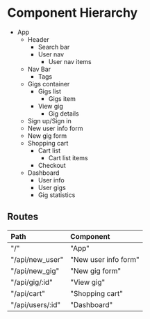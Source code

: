 # Component Hierarchy

* App
  * Header
    * Search bar
    * User nav
      * User nav items
  * Nav Bar
    * Tags
  * Gigs container
    * Gigs list
      * Gigs item
    * View gig
      * Gig details
  * Sign up/Sign in
  * New user info form
  * New gig form
  * Shopping cart
    * Cart list
      * Cart list items
    * Checkout
  * Dashboard
    * User info
    * User gigs
    * Gig statistics

## Routes

|         Path                 |      Component          |
|:-----------------------------|:------------------------|
|"/"                           |"App"                    |
|"/api/new_user"               |"New user info form"     |
|"/api/new_gig"                |"New gig form"           |
|"/api/gig/:id"                |"View gig"               |
|"/api/cart"                   |"Shopping cart"          |
|"/api/users/:id"              |"Dashboard"              |
